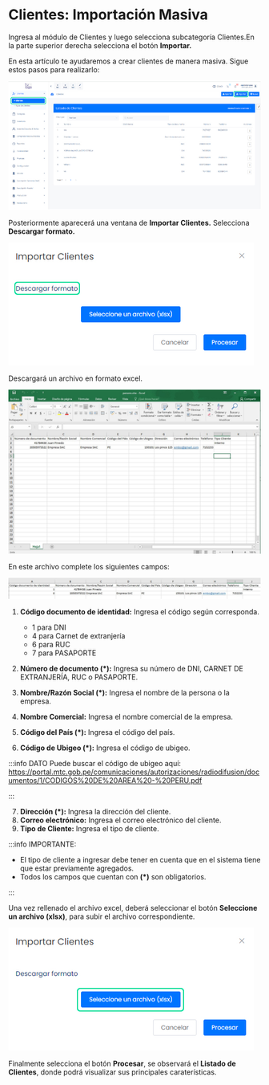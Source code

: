 # Clientes: Importación Masiva

Ingresa al módulo de Clientes y luego selecciona subcategoría Clientes.En la parte superior derecha selecciona el botón **Importar.**


En esta artículo te ayudaremos a crear clientes de manera masiva. Sigue estos pasos para realizarlo:

![Alt text](img/Clientes_Importacion_Masiva_01.jpg)

Posteriormente aparecerá una ventana de **Importar Clientes.** Selecciona **Descargar formato.**

![Alt text](img/Clientes_Importacion_Masiva_02.jpg)

Descargará un archivo en formato excel.

![Alt text](img/Clientes_Importacion_Masiva_03.jpg)

En este archivo complete los siguientes campos:

![Alt text](img/Clientes_Importacion_Masiva_04.jpg)

1.  **Código documento de identidad:** Ingresa el código según corresponda. 
    * 1 para DNI
    * 4 para Carnet de extranjería
    * 6 para RUC
    * 7 para PASAPORTE

2.  **Número de documento (*):** Ingresa su número de DNI, CARNET DE EXTRANJERÍA, RUC o PASAPORTE.
3.  **Nombre/Razón Social (*):**  Ingresa el nombre de la persona o la empresa.
4.  **Nombre Comercial:** Ingresa el nombre comercial de la empresa.
5.  **Código del País (*):** Ingresa el código del país.
6.  **Código de Ubigeo (*):** Ingresa el código de ubigeo.

:::info DATO
 Puede buscar el código de ubigeo aquí: https://portal.mtc.gob.pe/comunicaciones/autorizaciones/radiodifusion/documentos/1/CODIGOS%20DE%20AREA%20-%20PERU.pdf

::: 

7. **Dirección (*):** Ingresa la dirección del cliente.
8. **Correo electrónico:** Ingresa el correo electrónico del cliente.
9. **Tipo de Cliente:** Ingresa el tipo de cliente.

:::info IMPORTANTE:

* El tipo de cliente a ingresar debe tener en cuenta que en el sistema tiene que estar previamente agregados.
* Todos los campos que cuentan con **(*)** son obligatorios.

:::

Una vez rellenado el archivo excel, deberá seleccionar el botón **Seleccione un archivo (xlsx)**, para subir el archivo correspondiente.

![Alt text](img/Clientes_Importacion_Masiva_05.jpg)

Finalmente selecciona el botón **Procesar**, se observará el **Listado de Clientes**, donde podrá visualizar sus principales caraterísticas.